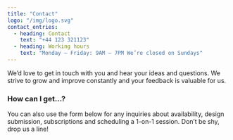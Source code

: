 ```yaml
---
title: "Contact"
logo: "/img/logo.svg"
contact_entries:
  - heading: Contact
    text: "+44 123 321123"
  - heading: Working hours
    text: "Monday – Friday: 9AM – 7PM We’re closed on Sundays"
---
```


We’d love to get in touch with you and hear your ideas and
questions. We strive to grow and improve constantly and your feedback
is valuable for us.

<h3 class="f4 b lh-title mb2">How can I get…?</h3>

You can also use the form below for any inquiries about
availability, design submission, subscriptions and scheduling a 1-on-1 session.
 Don’t be shy, drop us a line!
